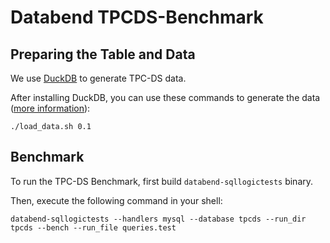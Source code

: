 # Databend TPCDS-Benchmark

## Preparing the Table and Data

We use [DuckDB](https://duckdb.org/docs/installation/) to generate TPC-DS data.

After installing DuckDB, you can use these commands to generate the data ([more information](https://github.com/duckdb/duckdb/tree/master/extension/tpcds)):

```shell
./load_data.sh 0.1
```

## Benchmark

To run the TPC-DS Benchmark, first build `databend-sqllogictests` binary.

Then, execute the following command in your shell:

```shell
databend-sqllogictests --handlers mysql --database tpcds --run_dir tpcds --bench --run_file queries.test
```